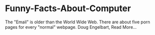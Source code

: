 # Funny-Facts-About-Computer
The "Email" is older than the World Wide Web. There are about five porn pages for every "normal" webpage. Doug Engelbart, Read More...

